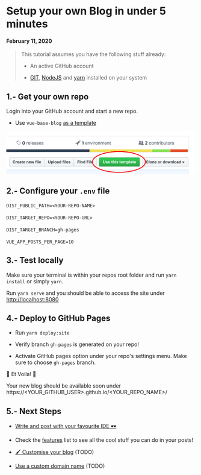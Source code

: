 # Setup your own Blog in under 5 minutes
#### February 11, 2020


> This tutorial assumes you have the following stuff already:
>
> - An active GitHub account
>
> - [GIT](), [NodeJS]() and [yarn]() installed on your system


## 1.- Get your own repo

Login into your GitHub account and start a new repo.

- Use `vue-base-blog` [as a template](https://github.com/yeikiu/vue-base-blog/generate)

![Public Dir Structure](data/assets/step1-github.png)


## 2.- Configure your `.env` file

    DIST_PUBLIC_PATH=<YOUR-REPO-NAME>

    DIST_TARGET_REPO=<YOUR-REPO-URL>

    DIST_TARGET_BRANCH=gh-pages

    VUE_APP_POSTS_PER_PAGE=10


## 3.- Test locally

Make sure your terminal is within your repos root folder and run `yarn install` or simply `yarn`.

Run `yarn serve` and you should be able to access the site under [http://localhost:8080](http://localhost:8080)


## 4.- Deploy to GitHub Pages

- Run `yarn deploy:site`

- Verify branch `gh-pages` is generated on your repo!

- Activate GitHub pages option under your repo's settings menu. Make sure to choose `gh-pages` branch.

🎉 Et Voila! 🎉

Your new blog should be available soon under https://<YOUR_GITHUB_USER>.github.io/<YOUR_REPO_NAME>/


## 5.- Next Steps

- [Write and post with your favourite IDE 🕶](#/guide/post-with-your-favourite-ide)

- Check the [features](#/features) list to see all the cool stuff you can do in your posts!

- [🖌️ Customise your blog](#/guide/customise-your-blog) (TODO)

- [Use a custom domain name](#/guide/use-a-custom-domain-name) (TODO)
